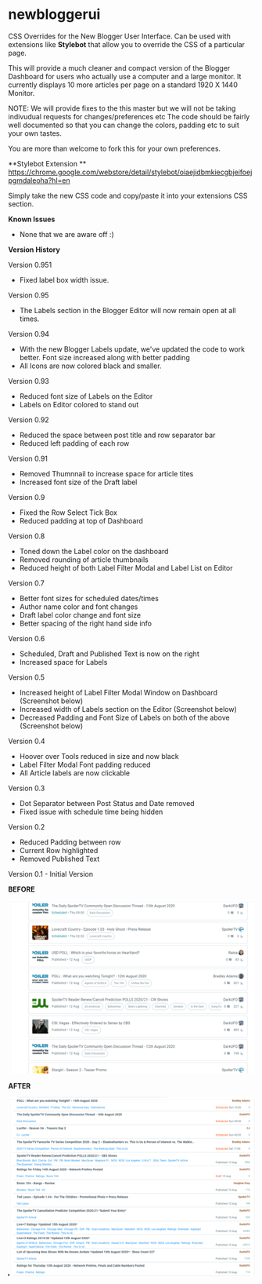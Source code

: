# newbloggerui
CSS Overrides for the New Blogger User Interface. Can be used with extensions like **Stylebot** that allow you to override the CSS of a particular page.

This will provide a much cleaner and compact version of the Blogger Dashboard for users who actually use a computer and a large monitor. It currently displays 10 more articles per page on a standard 1920 X 1440 Monitor.

NOTE: We will provide fixes to the this master but we will not be taking indivudual requests for changes/preferences etc The code should be fairly well documented so that you can change the colors, padding etc to suit your own tastes.

You are more than welcome to fork this for your own preferences. 

**Stylebot Extension **
https://chrome.google.com/webstore/detail/stylebot/oiaejidbmkiecgbjeifoejpgmdaleoha?hl=en

Simply take the new CSS code and copy/paste it into your extensions CSS section.


**Known Issues**

- None that we are aware off :)

**Version History**

Version 0.951
- Fixed label box width issue. 

Version 0.95
- The Labels section in the Blogger Editor will now remain open at all times.

Version 0.94
- With the new Blogger Labels update, we've updated the code to work better. Font size increased along with better padding
- All Icons are now colored black and smaller.

Version 0.93
- Reduced font size of Labels on the Editor
- Labels on Editor colored to stand out

Version 0.92
- Reduced the space between post title and row separator bar
- Reduced left padding of each row

Version 0.91
- Removed Thumnnail to increase space for article tites
- Increased font size of the Draft label

Version 0.9
- Fixed the Row Select Tick Box
- Reduced padding at top of Dashboard

Version 0.8
- Toned down the Label color on the dashboard
- Removed rounding of article thumbnails
- Reduced height of both Label Filter Modal and Label List on Editor

Version 0.7
- Better font sizes for scheduled dates/times
- Author name color and font changes
- Draft label color change and font size
- Better spacing of the right hand side info

Version 0.6
- Scheduled, Draft and Published Text is now on the right
- Increased space for Labels

Version 0.5
- Increased height of Label Filter Modal Window on Dashboard (Screenshot below)
- Increased width of Labels section on the Editor (Screenshot below)
- Decreased Padding and Font Size of Labels on both of the above (Screenshot below)

Version 0.4
- Hoover over Tools reduced in size and now black
- Label Filter Modal Font padding reduced
- All Article labels are now clickable

Version 0.3
- Dot Separator between Post Status and Date removed
- Fixed issue with schedule time being hidden

Version 0.2 
- Reduced Padding between row
- Current Row highlighted
- Removed Published Text

Version 0.1 - Initial Version

**BEFORE**

![before](blogger-ui-before.png)


**AFTER**

![after](blogger-ui-after-v0.91.png)


